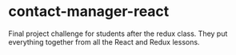 # contact-manager-react
Final project challenge for students after the redux class. They put everything together from all the React and Redux lessons.

